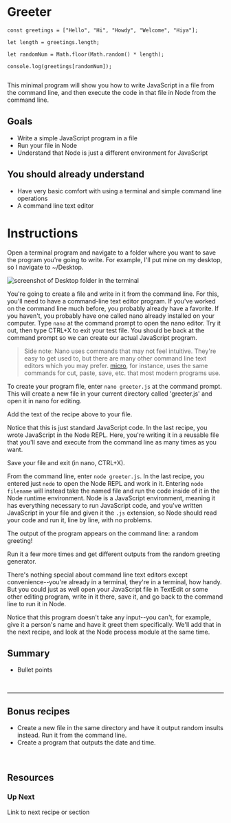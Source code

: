 # Greeter

```
const greetings = ["Hello", "Hi", "Howdy", "Welcome", "Hiya"]; 

let length = greetings.length;

let randomNum = Math.floor(Math.random() * length);

console.log(greetings[randomNum]);


```

This minimal program will show you how to write JavaScript in a file from the command line, and then execute the code in that file in Node from the command line. 

## Goals
* Write a simple JavaScript program in a file
* Run your file in Node
* Understand that Node is just a different environment for JavaScript
  
## You should already understand
* Have very basic comfort with using a terminal and simple command line operations
* A command line text editor


# Instructions

Open a terminal program and navigate to a folder where you want to save the program you're going to write. For example, I'll put mine on my desktop, so I navigate to ~/Desktop. 

![screenshot of Desktop folder in the terminal](https://github.com/bkager/Node-cookbook/assets/68086185/22b0d6c6-acb6-4165-b483-3c353db71e82)

You're going to create a file and write in it from the command line. For this, you'll need to have a command-line text editor program. If you've worked on the command line much before, you probably already have a favorite. If you haven't, you probably have one called nano already installed on your computer. Type `nano` at the command prompt to open the nano editor. Try it out, then type CTRL+X to exit your test file. You should be back at the command prompt so we can create our actual JavaScript program. 

> Side note: Nano uses commands that may not feel intuitive. They're easy to get used to, but there are many other command line text editors which you may prefer. [micro](https://micro-editor.github.io/), for instance, uses the same commands for cut, paste, save, etc. that most modern programs use.

To create your program file, enter `nano greeter.js` at the command prompt. This will create a new file in your current directory called 'greeter.js' and open it in nano for editing. 

Add the text of the recipe above to your file. 

Notice that this is just standard JavaScript code. In the last recipe, you wrote JavaScript in the Node REPL. Here, you're writing it in a reusable file that you'll save and execute from the command line as many times as you want.

Save your file and exit (in nano, CTRL+X).

From the command line, enter `node greeter.js`. In the last recipe, you entered just `node` to open the Node REPL and work in it. Entering `node filename` will instead take the named file and run the code inside of it in the Node runtime environment. Node is a JavaScript environment, meaning it has everything necessary to run JavaScript code, and you've written JavaScript in your file and given it the `.js` extension, so Node should read your code and run it, line by line, with no problems. 

The output of the program appears on the command line: a random greeting!

Run it a few more times and get different outputs from the random greeting generator. 

There's nothing special about command line text editors except convenience--you're already in a terminal, they're in a terminal, how handy. But you could just as well open your JavaScript file in TextEdit or some other editing program, write in it there, save it, and go back to the command line to run it in Node. 

Notice that this program doesn't take any input--you can't, for example, give it a person's name and have it greet them specifically. We'll add that in the next recipe, and look at the Node process module at the same time. 


## Summary 
* Bullet points

&nbsp;

___

## Bonus recipes

* Create a new file in the same directory and have it output random insults instead. Run it from the command line.
* Create a program that outputs the date and time.

 &nbsp;


## Resources
 
### Up Next

Link to next recipe or section
